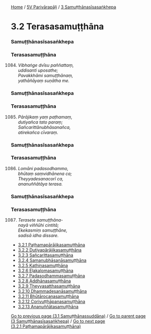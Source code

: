 
[Home](/) / [5V Parivārapāḷi](../../5V.md) / [3 Samuṭṭhānasīsasaṅkhepa](../3.md)

# 3.2 Terasasamuṭṭhāna

### Samuṭṭhānasīsasaṅkhepa

### Terasasamuṭṭhāna

1084. _Vibhaṅge dvīsu paññattaṃ,_  
_uddisanti uposathe;_  
_Pavakkhāmi samuṭṭhānaṃ,_  
_yathāñāyaṃ suṇātha me._  


### Samuṭṭhānasīsasaṅkhepa

### Terasasamuṭṭhāna

1085. _Pārājikaṃ yaṃ paṭhamaṃ,_  
_dutiyañca tato paraṃ;_  
_Sañcarittānubhāsanañca,_  
_atirekañca cīvaraṃ._  


### Samuṭṭhānasīsasaṅkhepa

### Terasasamuṭṭhāna

1086. _Lomāni padasodhammo,_  
_bhūtaṃ saṃvidhānena ca;_  
_Theyyadesanacorī ca,_  
_ananuññātāya terasa._  


### Samuṭṭhānasīsasaṅkhepa

### Terasasamuṭṭhāna

1087. _Terasete samuṭṭhāna-_  
_nayā viññūhi cintitā;_  
_Ekekasmiṃ samuṭṭhāne,_  
_sadisā idha dissare._  


* [3.2.1 Paṭhamapārājikasamuṭṭhāna](3.2/3.2.1.md)
* [3.2.2 Dutiyapārājikasamuṭṭhāna](3.2/3.2.2.md)
* [3.2.3 Sañcarittasamuṭṭhāna](3.2/3.2.3.md)
* [3.2.4 Samanubhāsanāsamuṭṭhāna](3.2/3.2.4.md)
* [3.2.5 Kathinasamuṭṭhāna](3.2/3.2.5.md)
* [3.2.6 Eḷakalomasamuṭṭhāna](3.2/3.2.6.md)
* [3.2.7 Padasodhammasamuṭṭhāna](3.2/3.2.7.md)
* [3.2.8 Addhānasamuṭṭhāna](3.2/3.2.8.md)
* [3.2.9 Theyyasatthasamuṭṭhāna](3.2/3.2.9.md)
* [3.2.10 Dhammadesanāsamuṭṭhāna](3.2/3.2.10.md)
* [3.2.11 Bhūtārocanasamuṭṭhāna](3.2/3.2.11.md)
* [3.2.12 Corivuṭṭhāpanasamuṭṭhāna](3.2/3.2.12.md)
* [3.2.13 Ananuññātasamuṭṭhāna](3.2/3.2.13.md)

[Go to previous page (3.1 Samuṭṭhānassuddāna)](3.1.md) / [Go to parent page (3 Samuṭṭhānasīsasaṅkhepa)](../3.md) / [Go to next page (3.2.1 Paṭhamapārājikasamuṭṭhāna)](3.2/3.2.1.md)


